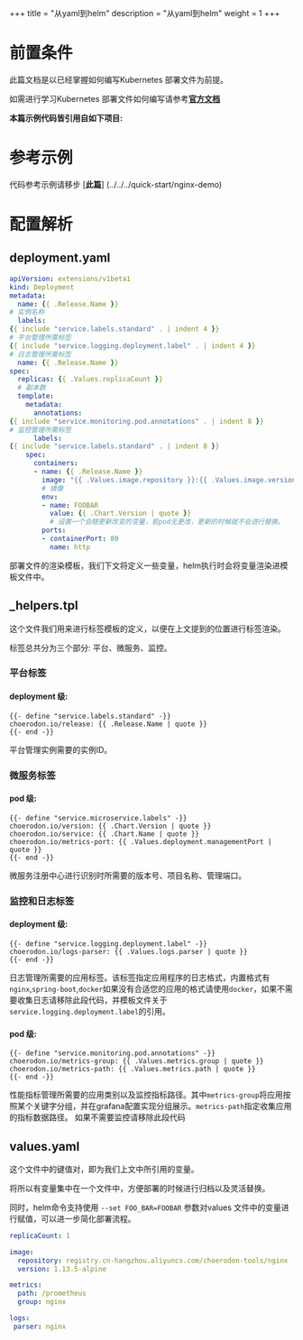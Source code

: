 +++
title = "从yaml到helm"
description = "从yaml到helm"
weight = 1
+++

# 前置条件

此篇文档是以已经掌握如何编写Kubernetes 部署文件为前提。

如需进行学习Kubernetes 部署文件如何编写请参考[**官方文档**](https://kubernetes.io/docs/home)

**本篇示例代码皆引用自如下项目:**

# 参考示例

代码参考示例请移步 [**此篇**] (../../../quick-start/nginx-demo)

# 配置解析

## deployment.yaml

```yaml
apiVersion: extensions/v1beta1
kind: Deployment
metadata:
  name: {{ .Release.Name }}
# 实例名称  
  labels:
{{ include "service.labels.standard" . | indent 4 }}
# 平台管理所需标签
{{ include "service.logging.deployment.label" . | indent 4 }}
# 日志管理所需标签
  name: {{ .Release.Name }}
spec:
  replicas: {{ .Values.replicaCount }}
  # 副本数
  template:
    metadata:
      annotations:
{{ include "service.monitoring.pod.annotations" . | indent 8 }}
# 监控管理所需标签
      labels:
{{ include "service.labels.standard" . | indent 8 }}
    spec:
      containers:
      - name: {{ .Release.Name }}
        image: "{{ .Values.image.repository }}:{{ .Values.image.version }}"
        # 镜像
        env:
        - name: FOOBAR
          value: {{ .Chart.Version | quote }}
          # 设置一个会随更新改变的变量，若pod无更改，更新的时候就不会进行替换。
        ports:
        - containerPort: 80
          name: http
```

部署文件的渲染模板，我们下文将定义一些变量，helm执行时会将变量渲染进模板文件中。

## _helpers.tpl

这个文件我们用来进行标签模板的定义，以便在上文提到的位置进行标签渲染。

标签总共分为三个部分: 平台、微服务、监控。

### 平台标签

#### deployment 级:

```
{{- define "service.labels.standard" -}}
choerodon.io/release: {{ .Release.Name | quote }}
{{- end -}}
```
平台管理实例需要的实例ID。

### 微服务标签

#### pod 级:

```
{{- define "service.microservice.labels" -}}
choerodon.io/version: {{ .Chart.Version | quote }}
choerodon.io/service: {{ .Chart.Name | quote }}
choerodon.io/metrics-port: {{ .Values.deployment.managementPort | quote }}
{{- end -}}
```
微服务注册中心进行识别时所需要的版本号、项目名称、管理端口。

### 监控和日志标签

#### deployment 级:

```
{{- define "service.logging.deployment.label" -}}
choerodon.io/logs-parser: {{ .Values.logs.parser | quote }}
{{- end -}}
```
日志管理所需要的应用标签。该标签指定应用程序的日志格式，内置格式有`nginx`,`spring-boot`,`docker`如果没有合适您的应用的格式请使用`docker`，如果不需要收集日志请移除此段代码，并模板文件关于`service.logging.deployment.label`的引用。

#### pod 级:

```
{{- define "service.monitoring.pod.annotations" -}}
choerodon.io/metrics-group: {{ .Values.metrics.group | quote }}
choerodon.io/metrics-path: {{ .Values.metrics.path | quote }}
{{- end -}}
```
性能指标管理所需要的应用类别以及监控指标路径。其中`metrics-group`将应用按照某个关键字分组，并在grafana配置实现分组展示。`metrics-path`指定收集应用的指标数据路径。
如果不需要监控请移除此段代码

## values.yaml

这个文件中的键值对，即为我们上文中所引用的变量。

将所以有变量集中在一个文件中，方便部署的时候进行归档以及灵活替换。

同时，helm命令支持使用 `--set FOO_BAR=FOOBAR` 参数对values 文件中的变量进行赋值，可以进一步简化部署流程。

```yaml
replicaCount: 1

image:
  repository: registry.cn-hangzhou.aliyuncs.com/choerodon-tools/nginx
  version: 1.13.5-alpine

metrics:
  path: /prometheus
  group: nginx

logs:
 parser: nginx
```